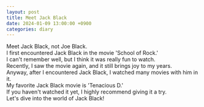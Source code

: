 ```yaml
---
layout: post
title: Meet Jack Black
date: 2024-01-09 13:00:00 +0900
categories: diary
---
```


Meet Jack Black, not Joe Black.  
I first encountered Jack Black in the movie 'School of Rock.'  
I can't remember well, but I think it was really fun to watch.  
Recently, I saw the movie again, and it still brings joy to my years.  
Anyway, after I encountered Jack Black, I watched many movies with him in it.  
My favorite Jack Black movie is 'Tenacious D.'  
If you haven't watched it yet, I highly recommend giving it a try.  
Let's dive into the world of Jack Black!  
